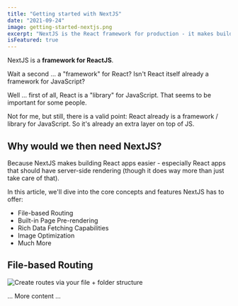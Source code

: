 ```yaml
---
title: "Getting started with NextJS"
date: "2021-09-24"
image: getting-started-nextjs.png
excerpt: "NextJS is the React framework for production - it makes building fullstack React apps and sites a breeze and ships with built-in SSR."
isFeatured: true
---
```


NextJS is a **framework for ReactJS**.

Wait a second ... a "framework" for React? Isn't React itself already a framework for JavaScript?

Well ... first of all, React is a "library" for JavaScript. That seems to be important for some people.

Not for me, but still, there is a valid point: React already is a framework / library for JavaScript. So it's already an extra layer on top of JS.

## Why would we then need NextJS?

Because NextJS makes building React apps easier - especially React apps that should have server-side rendering (though it does way more than just take care of that).

In this article, we'll dive into the core concepts and features NextJS has to offer:

-   File-based Routing
-   Built-in Page Pre-rendering
-   Rich Data Fetching Capabilities
-   Image Optimization
-   Much More

## File-based Routing

![Create routes via your file + folder structure](/images/posts/getting-started-with-nextjs/nextjs-file-based-routing.png)

... More content ...
